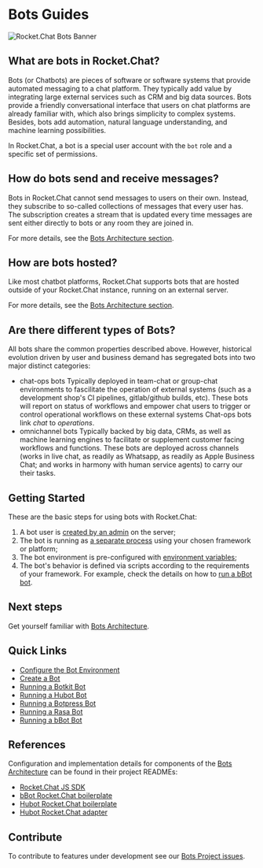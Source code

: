 # Bots Guides

![Rocket.Chat Bots Banner](../../.gitbook/assets/banner.png)

## What are bots in Rocket.Chat?

Bots \(or Chatbots\) are pieces of software or software systems that provide automated messaging to a chat platform. They typically add value by integrating large external services such as CRM and big data sources. Bots provide a friendly conversational interface that users on chat platforms are already familiar with, which also brings simplicity to complex systems. Besides, bots add automation, natural language understanding, and machine learning possibilities.

In Rocket.Chat, a bot is a special user account with the `bot` role and a specific set of permissions.

## How do bots send and receive messages?

Bots in Rocket.Chat cannot send messages to users on their own. Instead, they subscribe to so-called collections of messages that every user has. The subscription creates a stream that is updated every time messages are sent either directly to bots or any room they are joined in.

For more details, see the [Bots Architecture section](bots-architecture.md#message-streams).

## How are bots hosted?

Like most chatbot platforms, Rocket.Chat supports bots that are hosted outside of your Rocket.Chat instance, running on an external server.

For more details, see the [Bots Architecture section](bots-architecture.md#bot-platforms-and-frameworks).

## Are there different types of Bots?

All bots share the common properties described above. However, historical evolution driven by user and business demand has segregated bots into two major distinct categories:

* chat-ops bots  Typically deployed in team-chat or group-chat environments to fascilitate the operation of external systems \(such as a development shop's CI pipelines,  gitlab/github builds, etc\).  These bots will report on status of workflows and empower chat users to trigger or control operational workflows on these external systems   Chat-ops bots link _chat_  to _operations_.  
* omnichannel bots  Typically backed by big data, CRMs, as well as machine learning engines to facilitate or supplement customer facing workflows and functions. These bots are deployed across channels \(works in live chat, as readily as Whatsapp, as readily as Apple Business Chat; and works in harmony with human service agents\) to carry our their tasks.  

## Getting Started

These are the basic steps for using bots with Rocket.Chat:

1. A bot user is [created by an admin](create-and-run-a-bot/) on the server;
2. The bot is running as [a separate process](bots-architecture.md) using your chosen framework or platform;
3. The bot environment is pre-configured with [environment variables](configure-bot-environment.md);
4. The bot's behavior is defined via scripts according to the requirements of your framework. For example, check the details on how to [run a bBot bot]().

## Next steps

Get yourself familiar with [Bots Architecture](bots-architecture.md).

## Quick Links

* [Configure the Bot Environment](configure-bot-environment.md)
* [Create a Bot](create-and-run-a-bot/)
* [Running a Botkit Bot](create-and-run-a-bot/botkit-bot.md)
* [Running a Hubot Bot](create-and-run-a-bot/hubot-bot.md)
* [Running a Botpress Bot](create-and-run-a-bot/botpress-bot.md)
* [Running a Rasa Bot](create-and-run-a-bot/rasa-bot.md)
* [Running a bBot Bot]()

## References

Configuration and implementation details for components of the [Bots Architecture](bots-architecture.md) can be found in their project READMEs:

* [Rocket.Chat JS SDK](https://github.com/RocketChat/Rocket.Chat.js.SDK/)
* [bBot Rocket.Chat boilerplate](https://github.com/Amazebot/bbot-rocketchat-boilerplate)
* [Hubot Rocket.Chat boilerplate](https://github.com/RocketChat/hubot-rocketchat-boilerplate/)
* [Hubot Rocket.Chat adapter](https://github.com/RocketChat/hubot-rocketchat/tree/develop/)

## Contribute

To contribute to features under development see our [Bots Project issues](https://github.com/RocketChat/Rocket.Chat/projects/16).

